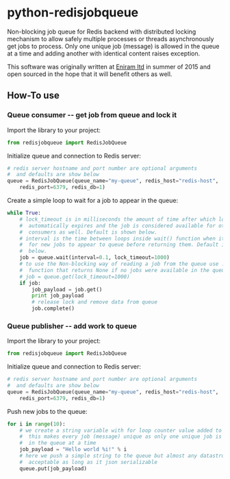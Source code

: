 # python-redisjobqueue
Non-blocking job queue for Redis backend with distributed locking mechanism to allow safely multiple processes or threads asynchronously get jobs to process. Only one unique job (message) is allowed in the queue at a time and adding another with identical content raises exception.

This software was originally written at [Eniram ltd](http://www.eniram.fi) in summer of 2015 and open sourced in the hope that it will benefit others as well.

## How-To use

### Queue consumer -- get job from queue and lock it

Import the library to your project:
```python
from redisjobqueue import RedisJobQueue
```

Initialize queue and connection to Redis server:
```python
# redis server hostname and port number are optional arguments
#  and defaults are show below
queue = RedisJobQueue(queue_name="my-queue", redis_host="redis-host",
	redis_port=6379, redis_db=1)
```

Create a simple loop to wait for a job to appear in the queue:
```python
while True:
	# lock_timeout is in milliseconds the amount of time after which lock
	#  automatically expires and the job is considered available for other
	#  consumers as well. Default is shown below.
	# interval is the time between loops inside wait() function when it waits
	#  for new jobs to appear to queue before returning them. Default is shown
	#  below.
	job = queue.wait(interval=0.1, lock_timeout=1000)
	# to use the Non-blocking way of reading a job from the queue use .get()
	#  function that returns None if no jobs were available in the queue.
	# job = queue.get(lock_timeout=1000)
	if job:
		job_payload = job.get()
		print job_payload
		# release lock and remove data from queue
		job.complete()
```

### Queue publisher -- add work to queue

Import the library to your project:
```python
from redisjobqueue import RedisJobQueue
```

Initialize queue and connection to Redis server:
```python
# redis server hostname and port number are optional arguments
#  and defaults are show below
queue = RedisJobQueue(queue_name="my-queue", redis_host="redis-host",
	redis_port=6379, redis_db=1)
```
Push new jobs to the queue:
```python
for i in range(10):
	# we create a string variable with for loop counter value added to it.
	#  this makes every job (message) unique as only one unique job is allowed
	#  in the queue at a time
	job_payload = "Hello world %i!" % i
	# here we push a simple string to the queue but almost any datastructure is
	#  acceptable as long as it json serializable
	queue.put(job_payload)
```
